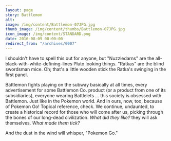 ```yaml
---
layout: page
story: Battlemon
alt:
image: /img/content/Battlemon-07JPG.jpg
thumb_image: /img/content/thumbs/Battlemon-07JPG.jpg
icon_image: /img/content/STANDARD.png
date: 2016-08-09 00:00:00
redirect_from: "/archives/0007"
---
```


I shouldn't have to spell this out for anyone, but "Nuzzledarns" are the all-black-with-white-defining-lines Pluto looking things. "Ratkas" are the blind swordsman mice. Oh; that's a little wooden stick the Ratka's swinging in the first panel.

Battlemon fights playing on the subway basically at all times, every advertisement for some Battlemon Co. product (or a product from one of its subsidiaries), everyone wearing Battlelets ... this society is obsessed with Battlemon. Just like in the Pokemon world. And in ours, now, too, because of Pokemon Go! Topical reference, check. We continue, undaunted, to create a historical record for those who will come after us, picking through the bones of our long-dead civilization. <em>What did they like?</em> they will ask themselves. <em>What made them tick?</em>

And the dust in the wind will whisper, "Pokemon Go."
